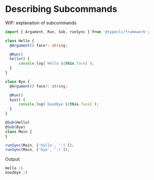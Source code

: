 # Describing Subcommands

WIP: explanation of subcommands

```ts
import { Argument, Run, Sub, runSync } from '@typecli/framework';

class Hello {
  @Argument() face?: string; 

  @Run()
  hello() {
	  console.log(`Hello ${this.face}`);
  }
}

class Bye {
  @Argument() face?: string;

  @Run()
  bye() {
	  console.log(`Goodbye ${this.face}`);
  }
}

@Sub(Hello)
@Sub(Bye)
class Main {
}

runSync(Main, ['hello', ':)']);
runSync(Main, ['bye', ':(']);
```

Output:

```
Hello :)
Goodbye :(
```


